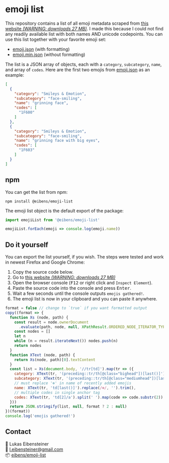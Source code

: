 # emoji list

This repository contains a list of all emoji metadata scraped from [this website *(WARNING: downloads 27 MB)*](https://unicode.org/emoji/charts/full-emoji-list.html). I made this because I could not find any readily available list with both names AND unicode codepoints. You can use this list together with your favorite emoji set:

- [emoji.json](emoji.json) (with formatting)
- [emoji.min.json](emoji.min.json) (without formatting)

The list is a JSON array of objects, each with a `category`, `subcategory`, `name`, and array of `codes`. Here are the first two emojis from [emoji.json](emoji.json) as an example:

```json
[
  {
    "category": "Smileys & Emotion",
    "subcategory": "face-smiling",
    "name": "grinning face",
    "codes": [
      "1F600"
    ]
  },
  {
    "category": "Smileys & Emotion",
    "subcategory": "face-smiling",
    "name": "grinning face with big eyes",
    "codes": [
      "1F603"
    ]
  }
]
```

## npm

You can get the list from npm:

    npm install @eibens/emoji-list

The emoji list object is the default export of the package:

```JavaScript
import emojiList from '@eibens/emoji-list'

emojiList.forEach(emoji => console.log(emoji.name))
```

## Do it yourself

You can export the list yourself, if you wish. The steps were tested and work in newest Firefox and Google Chrome:

1. Copy the source code below.
2. Go to [this website *(WARNING: downloads 27 MB)*](https://unicode.org/emoji/charts/full-emoji-list.html)
3. Open the browser console (<kbd>F12</kbd> or right click and `Inspect Element`).
4. Paste the source code into the console and press <kbd>Enter</kbd>.
5. Wait a few seconds until the console outputs `emojis gathered!`.
6. The emoji list is now in your clipboard and you can paste it anywhere.

```JavaScript
format = false // change to `true` if you want formatted output
copy((format => {
  function Xs (node, path) {
    const result = node.ownerDocument
      .evaluate(path, node, null, XPathResult.ORDERED_NODE_ITERATOR_TYPE, null)
    const nodes = []
    let n
    while (n = result.iterateNext()) nodes.push(n)
    return nodes
  }
  function XText (node, path) {
    return Xs(node, path)[0].textContent
  }
  const list = Xs(document.body, '//tr[td]').map(tr => ({ 
    category: XText(tr, '(preceding::tr/th[@class="bighead"])[last()]'),
    subcategory: XText(tr, '(preceding::tr/th[@class="mediumhead"])[last()]'),
    // must replace '⊛' in name of recently added emojis 
    name: XText(tr, 'td[last()]').replace(/⊛/, '').trim(),
    // multiple codes in single anchor tag
    codes: XText(tr, 'td[2]/a').split(' ').map(code => code.substr(2))
  }))
  return JSON.stringify(list, null, format ? 2 : null)
})(format))
console.log('emojis gathered!')
```

## Contact

:pencil: Lukas Eibensteiner<br>
:e-mail: [l.eibensteiner@gmail.com](mailto:l.eibensteiner@gmail.com)<br>
:package: [eibens/emoji-list](https://github.com/eibens/emoji-list)
